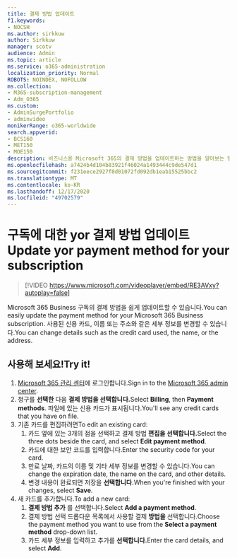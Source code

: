 ```yaml
---
title: 결제 방법 업데이트
f1.keywords:
- NOCSH
ms.author: sirkkuw
author: Sirkkuw
manager: scotv
audience: Admin
ms.topic: article
ms.service: o365-administration
localization_priority: Normal
ROBOTS: NOINDEX, NOFOLLOW
ms.collection:
- M365-subscription-management
- Adm_O365
ms.custom:
- AdminSurgePortfolio
- adminvideo
monikerRange: o365-worldwide
search.appverid:
- BCS160
- MET150
- MOE150
description: 비즈니스용 Microsoft 365의 결제 방법을 업데이트하는 방법을 알아보는 방법을 배워야 합니다.
ms.openlocfilehash: a7424b4d104b83921f46024a1493444c9de547d1
ms.sourcegitcommit: f231eece2927f0d01072fd092db1eab15525bbc2
ms.translationtype: MT
ms.contentlocale: ko-KR
ms.lasthandoff: 12/17/2020
ms.locfileid: "49702579"
---
```

# <a name="update-yor-payment-method-for-your-subscription"></a><span data-ttu-id="300fc-103">구독에 대한 yor 결제 방법 업데이트</span><span class="sxs-lookup"><span data-stu-id="300fc-103">Update yor payment method for your subscription</span></span>

> [!VIDEO https://www.microsoft.com/videoplayer/embed/RE3AVxy?autoplay=false]

<span data-ttu-id="300fc-104">Microsoft 365 Business 구독의 결제 방법을 쉽게 업데이트할 수 있습니다.</span><span class="sxs-lookup"><span data-stu-id="300fc-104">You can easily update the payment method for your Microsoft 365 Business subscription.</span></span> <span data-ttu-id="300fc-105">사용된 신용 카드, 이름 또는 주소와 같은 세부 정보를 변경할 수 있습니다.</span><span class="sxs-lookup"><span data-stu-id="300fc-105">You can change details such as the credit card used, the name, or the address.</span></span>

## <a name="try-it"></a><span data-ttu-id="300fc-106">사용해 보세요!</span><span class="sxs-lookup"><span data-stu-id="300fc-106">Try it!</span></span>

1. <span data-ttu-id="300fc-107">[Microsoft 365 관리 센터](https://admin.microsoft.com)에 로그인합니다.</span><span class="sxs-lookup"><span data-stu-id="300fc-107">Sign in to the [Microsoft 365 admin center](https://admin.microsoft.com).</span></span>
1. <span data-ttu-id="300fc-108">청구를 **선택한** 다음 **결제 방법을 선택합니다.**</span><span class="sxs-lookup"><span data-stu-id="300fc-108">Select **Billing**, then **Payment methods**.</span></span> <span data-ttu-id="300fc-109">파일에 있는 신용 카드가 표시됩니다.</span><span class="sxs-lookup"><span data-stu-id="300fc-109">You'll see any credit cards that you have on file.</span></span>
1. <span data-ttu-id="300fc-110">기존 카드를 편집하려면</span><span class="sxs-lookup"><span data-stu-id="300fc-110">To edit an existing card:</span></span>
    1. <span data-ttu-id="300fc-111">카드 옆에 있는 3개의 점을 선택하고 결제 방법 **편집을 선택합니다.**</span><span class="sxs-lookup"><span data-stu-id="300fc-111">Select the three dots beside the card, and select **Edit payment method**.</span></span>
    1. <span data-ttu-id="300fc-112">카드에 대한 보안 코드를 입력합니다.</span><span class="sxs-lookup"><span data-stu-id="300fc-112">Enter the security code for your card.</span></span>
    1. <span data-ttu-id="300fc-113">만료 날짜, 카드의 이름 및 기타 세부 정보를 변경할 수 있습니다.</span><span class="sxs-lookup"><span data-stu-id="300fc-113">You can change the expiration date, the name on the card, and other details.</span></span>
    1. <span data-ttu-id="300fc-114">변경 내용이 완료되면 저장을 **선택합니다.**</span><span class="sxs-lookup"><span data-stu-id="300fc-114">When you're finished with your changes, select **Save**.</span></span>
1. <span data-ttu-id="300fc-115">새 카드를 추가합니다.</span><span class="sxs-lookup"><span data-stu-id="300fc-115">To add a new card:</span></span>
    1. <span data-ttu-id="300fc-116">**결제 방법 추가** 를 선택합니다.</span><span class="sxs-lookup"><span data-stu-id="300fc-116">Select **Add a payment method**.</span></span>
    1. <span data-ttu-id="300fc-117">결제 방법 선택 드롭다운 목록에서 사용할 결제 **방법을** 선택합니다.</span><span class="sxs-lookup"><span data-stu-id="300fc-117">Choose the payment method you want to use from the **Select a payment method** drop-down list.</span></span>
    1. <span data-ttu-id="300fc-118">카드 세부 정보를 입력하고 추가를 **선택합니다.**</span><span class="sxs-lookup"><span data-stu-id="300fc-118">Enter the card details, and select **Add**.</span></span>
